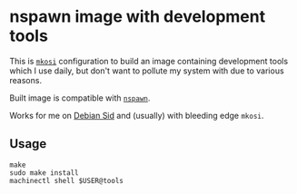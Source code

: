 # nspawn image with development tools

This is [`mkosi`](https://github.com/systemd/mkosi) configuration to build an
image containing development tools which I use daily, but don't want to pollute
my system with due to various reasons.

Built image is compatible with [`nspawn`](https://www.freedesktop.org/software/systemd/man/systemd-nspawn.html).

Works for me on [Debian Sid](https://wiki.debian.org/DebianUnstable) and (usually) with bleeding edge `mkosi`.

## Usage

```
make
sudo make install
machinectl shell $USER@tools
```

